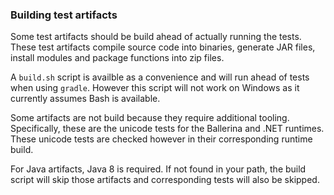<!--
#
# Licensed to the Apache Software Foundation (ASF) under one or more
# contributor license agreements.  See the NOTICE file distributed with
# this work for additional information regarding copyright ownership.
# The ASF licenses this file to You under the Apache License, Version 2.0
# (the "License"); you may not use this file except in compliance with
# the License.  You may obtain a copy of the License at
#
#     http://www.apache.org/licenses/LICENSE-2.0
#
# Unless required by applicable law or agreed to in writing, software
# distributed under the License is distributed on an "AS IS" BASIS,
# WITHOUT WARRANTIES OR CONDITIONS OF ANY KIND, either express or implied.
# See the License for the specific language governing permissions and
# limitations under the License.
#
-->

### Building test artifacts

Some test artifacts should be build ahead of actually running the tests.
These test artifacts compile source code into binaries, generate JAR files,
install modules and package functions into zip files.

A `build.sh` script is availble as a convenience and will run ahead of tests
when using `gradle`. However this script will not work on Windows as it currently
assumes Bash is available.

Some artifacts are not build because they require additional tooling.
Specifically, these are the unicode tests for the Ballerina and .NET runtimes.
These unicode tests are checked however in their corresponding runtime build.

For Java artifacts, Java 8 is required. If not found in your path, the build
script will skip those artifacts and corresponding tests will also be skipped.

